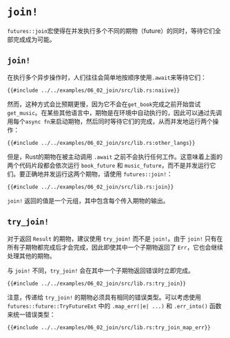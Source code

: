 # `join!`

`futures::join`宏使得在并发执行多个不同的期物（future）的同时，等待它们全部完成成为可能。

## `join!`

在执行多个异步操作时，人们往往会简单地按顺序使用`.await`来等待它们：

```rust,edition2018,ignore
{{#include ../../examples/06_02_join/src/lib.rs:naiive}}
```

然而，这种方式会比预期更慢，因为它不会在`get_book`完成之前开始尝试`get_music`。在某些其他语言中，期物是在环境中自动执行的，因此可以通过先调用每个`async fn`来启动期物，然后同时等待它们的完成，从而并发地运行两个操作：

```rust,edition2018,ignore
{{#include ../../examples/06_02_join/src/lib.rs:other_langs}}
```

但是，Rust的期物在被主动调用 `.await` 之前不会执行任何工作。这意味着上面的两个代码片段都会依次运行 `book_future` 和 `music_future`，而不是并发运行它们。要正确地并发运行这两个期物，请使用 `futures::join!`：

```rust,edition2018,ignore
{{#include ../../examples/06_02_join/src/lib.rs:join}}
```

`join!` 返回的值是一个元组，其中包含每个传入期物的输出。

## `try_join!`

对于返回 `Result` 的期物，建议使用 `try_join!` 而不是 `join!`。由于 `join!` 只有在所有子期物都完成后才会完成，因此即使其中一个子期物返回了 `Err`，它也会继续处理其他的期物。

与 `join!` 不同，`try_join!` 会在其中一个子期物返回错误时立即完成。

```rust,edition2018,ignore
{{#include ../../examples/06_02_join/src/lib.rs:try_join}}
```

注意，传递给 `try_join!` 的期物必须具有相同的错误类型。可以考虑使用 `futures::future::TryFutureExt` 中的 `.map_err(|e| ...)` 和 `.err_into()` 函数来统一错误类型：

```rust,edition2018,ignore
{{#include ../../examples/06_02_join/src/lib.rs:try_join_map_err}}
```
